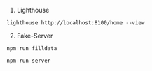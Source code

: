 1. Lighthouse

`lighthouse http://localhost:8100/home --view` 

2. Fake-Server

`npm run filldata` 

`npm run server`
